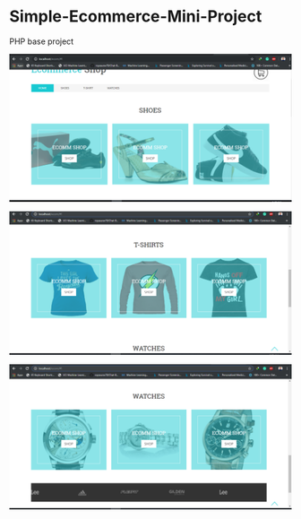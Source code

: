 # Simple-Ecommerce-Mini-Project
PHP base project

![](https://github.com/roysaurav78/Simple-Ecommerce-Mini-Project/blob/master/1.PNG)

![](https://github.com/roysaurav78/Chat-Bot/blob/master/2.PNG)

![](https://github.com/roysaurav78/Simple-Ecommerce-Mini-Project/blob/master/3.PNG)
